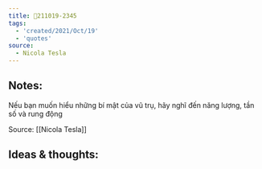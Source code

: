 ```yaml
---
title: 💬211019-2345
tags:
  - 'created/2021/Oct/19'
  - 'quotes'
source:
  - Nicola Tesla
---
```


## Notes:
Nếu bạn muốn hiểu những bí mật của vũ trụ, hãy nghĩ đến năng lượng, tần số và rung động

Source: [[Nicola Tesla]]

## Ideas & thoughts:
